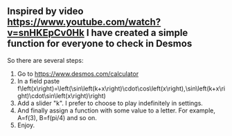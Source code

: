    ## Inspired by video https://www.youtube.com/watch?v=snHKEpCv0Hk I have created a simple function for everyone to check in Desmos
So there are several steps:
1. Go to https://www.desmos.com/calculator
2. In a field paste f\left(x\right)=\left(\sin\left(k+x\right)\cdot\cos\left(x\right),\sin\left(k+x\right)\cdot\sin\left(x\right)\right)
3. Add a slider "k". I prefer to choose to play indefinitely in settings.
4. And finally assign a function with some value to a letter. For example, A=f(3), B=f(pi/4) and so on.
5. Enjoy.  
 
 
 
